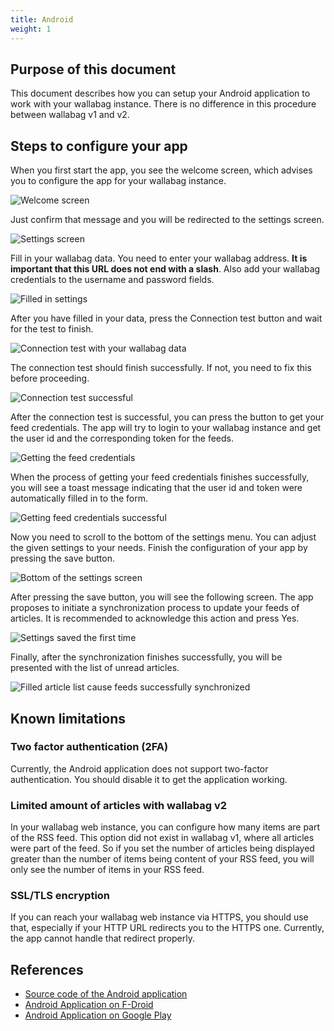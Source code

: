 ```yaml
---
title: Android
weight: 1
---
```


## Purpose of this document

This document describes how you can setup your Android application to
work with your wallabag instance. There is no difference in this
procedure between wallabag v1 and v2.

## Steps to configure your app

When you first start the app, you see the welcome screen, which advises
you to configure the app for your wallabag instance.

![Welcome screen](/img/user/android_welcome_screen.en.png)

Just confirm that message and you will be redirected to the settings screen.

![Settings screen](/img/user/android_configuration_screen.en.png)

Fill in your wallabag data. You need to enter your wallabag address.
**It is important that this URL does not end with a slash**. Also add
your wallabag credentials to the username and password fields.

![Filled in settings](/img/user/android_configuration_filled_in.en.png)

After you have filled in your data, press the Connection test button and
wait for the test to finish.

![Connection test with your wallabag data](/img/user/android_configuration_connection_test.en.png)

The connection test should finish successfully. If not, you need to fix
this before proceeding.

![Connection test successful](/img/user/android_configuration_connection_test_success.en.png)

After the connection test is successful, you can press the button to get
your feed credentials. The app will try to login to your wallabag
instance and get the user id and the corresponding token for the feeds.

![Getting the feed credentials](/img/user/android_configuration_get_feed_credentials.en.png)

When the process of getting your feed credentials finishes successfully,
you will see a toast message indicating that the user id and token were
automatically filled in to the form.

![Getting feed credentials successful](/img/user/android_configuration_feed_credentials_automatically_filled_in.en.png)

Now you need to scroll to the bottom of the settings menu. You can
adjust the given settings to your needs. Finish the configuration of
your app by pressing the save button.

![Bottom of the settings screen](/img/user/android_configuration_scroll_bottom.en.png)

After pressing the save button, you will see the following screen. The app
proposes to initiate a synchronization process to update your feeds of
articles. It is recommended to acknowledge this action and press Yes.

![Settings saved the first time](/img/user/android_configuration_saved_feed_update.en.png)

Finally, after the synchronization finishes successfully, you will be
presented with the list of unread articles.

![Filled article list cause feeds successfully synchronized](/img/user/android_unread_feed_synced.en.png)

## Known limitations


### Two factor authentication (2FA)

Currently, the Android application does not support two-factor
authentication. You should disable it to get the application working.

### Limited amount of articles with wallabag v2

In your wallabag web instance, you can configure how many items are part
of the RSS feed. This option did not exist in wallabag v1, where all
articles were part of the feed. So if you set the number of articles
being displayed greater than the number of items being content of your
RSS feed, you will only see the number of items in your RSS feed.

### SSL/TLS encryption

If you can reach your wallabag web instance via HTTPS, you should use
that, especially if your HTTP URL redirects you to the HTTPS one.
Currently, the app cannot handle that redirect properly.

## References


-   [Source code of the Android
    application](https://github.com/wallabag/android-app)
-   [Android Application on
    F-Droid](https://f-droid.org/repository/browse/?fdfilter=wallabag&fdid=fr.gaulupeau.apps.InThePoche)
-   [Android Application on Google
    Play](https://play.google.com/store/apps/details?id=fr.gaulupeau.apps.InThePoche)
